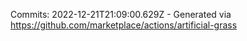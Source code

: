 Commits: 2022-12-21T21:09:00.629Z - Generated via https://github.com/marketplace/actions/artificial-grass
<br>
